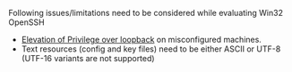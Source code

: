 Following issues/limitations need to be considered while evaluating Win32 OpenSSH
- [Elevation of Privilege over loopback](https://github.com/PowerShell/Win32-OpenSSH/issues/680) on misconfigured machines.
- Text resources (config and key files) need to be either ASCII or UTF-8 (UTF-16 variants are not supported)
